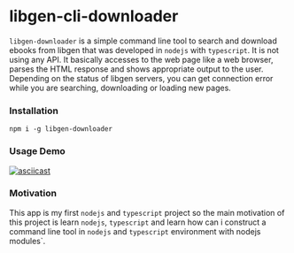 # libgen-cli-downloader

`libgen-downloader` is a simple command line tool to search and download ebooks from libgen that was developed in `nodejs` with `typescript`. It is not using any API. It basically accesses to the web page like a web browser, parses the HTML response and shows appropriate output to the user. Depending on the status of libgen servers, you can get connection error while you are searching, downloading or loading new pages.

### Installation

```
npm i -g libgen-downloader
```

### Usage Demo

[![asciicast](https://asciinema.org/a/RAimkC8sf2YEE0biW4wGKNG53.svg)](https://asciinema.org/a/RAimkC8sf2YEE0biW4wGKNG53)

### Motivation

This app is my first `nodejs` and `typescript` project so the main motivation of this project is learn `nodejs`, `typescript` and learn how can i construct a command line tool in `nodejs` and `typescript` environment with nodejs modules`.
